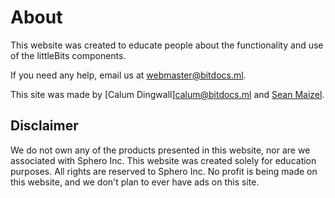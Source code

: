 # About 

This website was created to educate people about the functionality and use of the littleBits components.

If you need any help, email us at <webmaster@bitdocs.ml>.

This site was made by [Calum Dingwall]<calum@bitdocs.ml> and [Sean Maizel](sean@bitdocs.ml).

## Disclaimer

We do not own any of the products presented in this website, nor are we associated with Sphero Inc. This website was created solely for education purposes. All rights are reserved to Sphero Inc. No profit is being made on this website, and we don't plan to ever have ads on this site.
